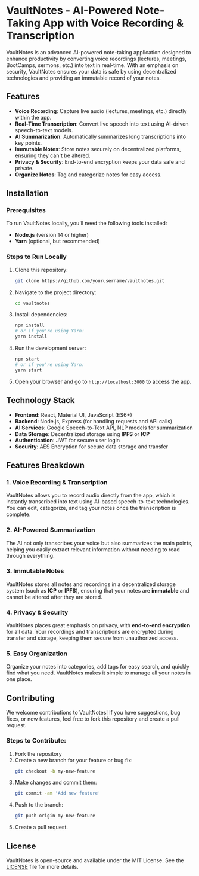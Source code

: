 # VaultNotes - AI-Powered Note-Taking App with Voice Recording & Transcription

VaultNotes is an advanced AI-powered note-taking application designed to enhance productivity by converting voice recordings (lectures, meetings, BootCamps, sermons, etc.) into text in real-time. With an emphasis on security, VaultNotes ensures your data is safe by using decentralized technologies and providing an immutable record of your notes.

## Features
- **Voice Recording**: Capture live audio (lectures, meetings, etc.) directly within the app.
- **Real-Time Transcription**: Convert live speech into text using AI-driven speech-to-text models.
- **AI Summarization**: Automatically summarizes long transcriptions into key points.
- **Immutable Notes**: Store notes securely on decentralized platforms, ensuring they can't be altered.
- **Privacy & Security**: End-to-end encryption keeps your data safe and private.
- **Organize Notes**: Tag and categorize notes for easy access.

## Installation

### Prerequisites
To run VaultNotes locally, you’ll need the following tools installed:

- **Node.js** (version 14 or higher)
- **Yarn** (optional, but recommended)

### Steps to Run Locally

1. Clone this repository:
   ```bash
   git clone https://github.com/yourusername/vaultnotes.git
   ```

2. Navigate to the project directory:
   ```bash
   cd vaultnotes
   ```

3. Install dependencies:
   ```bash
   npm install
   # or if you're using Yarn:
   yarn install
   ```

4. Run the development server:
   ```bash
   npm start
   # or if you're using Yarn:
   yarn start
   ```

5. Open your browser and go to `http://localhost:3000` to access the app.

## Technology Stack

- **Frontend**: React, Material UI, JavaScript (ES6+)
- **Backend**: Node.js, Express (for handling requests and API calls)
- **AI Services**: Google Speech-to-Text API, NLP models for summarization
- **Data Storage**: Decentralized storage using **IPFS** or **ICP**
- **Authentication**: JWT for secure user login
- **Security**: AES Encryption for secure data storage and transfer

## Features Breakdown

### 1. Voice Recording & Transcription
VaultNotes allows you to record audio directly from the app, which is instantly transcribed into text using AI-based speech-to-text technologies. You can edit, categorize, and tag your notes once the transcription is complete.

### 2. AI-Powered Summarization
The AI not only transcribes your voice but also summarizes the main points, helping you easily extract relevant information without needing to read through everything.

### 3. Immutable Notes
VaultNotes stores all notes and recordings in a decentralized storage system (such as **ICP** or **IPFS**), ensuring that your notes are **immutable** and cannot be altered after they are stored.

### 4. Privacy & Security
VaultNotes places great emphasis on privacy, with **end-to-end encryption** for all data. Your recordings and transcriptions are encrypted during transfer and storage, keeping them secure from unauthorized access.

### 5. Easy Organization
Organize your notes into categories, add tags for easy search, and quickly find what you need. VaultNotes makes it simple to manage all your notes in one place.

## Contributing

We welcome contributions to VaultNotes! If you have suggestions, bug fixes, or new features, feel free to fork this repository and create a pull request.

### Steps to Contribute:

1. Fork the repository
2. Create a new branch for your feature or bug fix:
   ```bash
   git checkout -b my-new-feature
   ```
3. Make changes and commit them:
   ```bash
   git commit -am 'Add new feature'
   ```
4. Push to the branch:
   ```bash
   git push origin my-new-feature
   ```
5. Create a pull request.

## License

VaultNotes is open-source and available under the MIT License. See the [LICENSE](LICENSE) file for more details.
```
